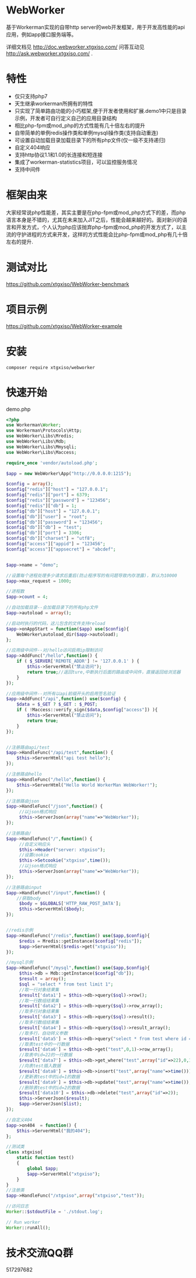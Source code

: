 WebWorker
========

基于Workerman实现的自带http server的web开发框架，用于开发高性能的api应用，例如app接口服务端等。 

详细文档见 http://doc.webworker.xtgxiso.com/ 
问答互动见 http://ask.webworker.xtgxiso.com/ .

特性
========
* 仅只支持php7
* 天生继承workerman所拥有的特性
* 只实现了简单路由功能的小巧框架,便于开发者使用和扩展.demo1中只是目录示例，开发者可自行定义自己的应用目录结构
* 相比php-fpm或mod_php的方式性能有几十倍左右的提升
* 自带简单的单例redis操作类和单例mysqli操作类(支持自动重连)
* 可设置自动加载目录加载目录下的所有php文件(仅一级不支持递归)
* 自定义404响应
* 支持http协议1.1和1.0的长连接和短连接
* 集成了workerman-statistics项目，可以监控服务情况
* 支持中间件

框架由来
========
大家经常说php性能差，其实主要是在php-fpm或mod_php方式下的差，而php语言本身是不错的，尤其在未来加入JIT之后，性能会越来越好的。面对新兴的语言和开发方式，个人认为php应该抛弃php-fpm或mod_php的开发方式了，以主流的守护进程的方式来开发，这样的方式性能会比php-fpm或mod_php有几十倍左右的提升.

测试对比
========
https://github.com/xtgxiso/WebWorker-benchmark

项目示例
========
https://github.com/xtgxiso/WebWorker-example


安装
========

```
composer require xtgxiso/webworker
```

快速开始
======
demo.php
```php
<?php
use Workerman\Worker;
use Workerman\Protocols\Http;
use WebWorker\Libs\Mredis;
use WebWorker\Libs\Mdb;
use WebWorker\Libs\Mmysqli;
use WebWorker\Libs\Maccess;

require_once 'vendor/autoload.php';

$app = new WebWorker\App("http://0.0.0.0:1215");

$config = array();
$config["redis"]["host"] = "127.0.0.1";
$config["redis"]["port"] = 6379;
$config["redis"]["password"] = "123456";
$config["redis"]["db"] = 1;
$config["db"]["host"] = "127.0.0.1";
$config["db"]["user"] = "root";
$config["db"]["password"] = "123456";
$config["db"]["db"] = "test";
$config["db"]["port"] = 3306;
$config["db"]["charset"] = "utf8";
$config["access"]["appid"] = "123456";
$config["access"]["appsecret"] = "abcdef";


$app->name = "demo";

//设置每个进程处理多少请求后重启(防止程序写的有问题导致内存泄露)，默认为10000
$app->max_request = 1000;

//进程数
$app->count = 4;

//自动加载目录--会加载目录下的所有php文件
$app->autoload = array();

//启动时执行的代码，这儿包含的文件支持reload
$app->onAppStart = function($app) use($config){
    WebWorker\autoload_dir($app->autoload);     
};

//应用级中间件--对/hello访问启用ip限制访问
$app->AddFunc("/hello",function() {
    if ( $_SERVER['REMOTE_ADDR'] != '127.0.0.1' ) {
        $this->ServerHtml("禁止访问");
        return true;//返回ture,中断执行后面的路由或中间件，直接返回给浏览器
    }   
});

//应用级中间件--对所有以api前缀开头的启用签名验证
$app->AddFunc("/api",function() use($config) {
    $data = $_GET ? $_GET : $_POST;
    if ( !Maccess::verify_sign($data,$config["access"]) ){
        $this->ServerHtml("禁止访问");
        return true;
    }
});


//注册路由api/test
$app->HandleFunc("/api/test",function() {
    $this->ServerHtml("api test hello");
});

//注册路由hello
$app->HandleFunc("/hello",function() {
    $this->ServerHtml("Hello World WorkerMan WebWorker!");
});

//注册路由json
$app->HandleFunc("/json",function() {
     //以json格式响应
     $this->ServerJson(array("name"=>"WebWorker"));
});

//注册路由/
$app->HandleFunc("/",function() {
     //自定义响应头
     $this->Header("server: xtgxiso");
     //设置cookie
     $this->Setcookie("xtgxiso",time()); 
     //以json格式响应
     $this->ServerJson(array("name"=>"WebWorker"));
});

//注册路由input
$app->HandleFunc("/input",function() {
    //获取body
     $body = $GLOBALS['HTTP_RAW_POST_DATA'];
     $this->ServerHtml($body);
});


//redis示例
$app->HandleFunc("/redis",function() use($app,$config){
     $redis = Mredis::getInstance($config["redis"]);
     $app->ServerHtml($redis->get("xtgxiso"));
});

//mysql示例
$app->HandleFunc("/mysql",function() use($app,$config){
     $this->db = Mdb::getInstance($config["db"]);
     $result = array();
     $sql = "select * from test limit 1";
     //取一行对象结果集
     $result['data1'] = $this->db->query($sql)->row();
     //取一行数组结果集
     $result['data2'] = $this->db->query($sql)->row_array();
     //取多行对象结果集
     $result['data3'] = $this->db->query($sql)->result();
     //取多行数组结果集
     $result['data4'] = $this->db->query($sql)->result_array();
     //取多行，自动转义参数
     $result['data5'] = $this->db->query("select * from test where id = ? or id =? ",array(1,2))->result_array();
     //取表test中的一行数据
     $result['data6'] = $this->db->get("test",0,1)->row_array();
     //取表中id=22的一行数据
     $result['data7'] = $this->db->get_where("test",array("id"=>22),0,1)->row_array();
     //向表test插入数据
     $result['data8'] = $this->db->insert("test",array("name"=>time()));
     //更新表test中的id=1的数据
     $result['data9'] = $this->db->update("test",array("name"=>time()),array("id"=>1));
     //删除表test中的id=2的数据
     $result['data10'] = $this->db->delete("test",array("id"=>2));
     $this->ServerJson($result);
     $app->ServerJson($list);
});

//自定义404
$app->on404  = function() {
    $this->ServerHtml("我的404");
};

//测试类
class xtgxiso{
    static function test()
    {
        global $app;
        $app->ServerHtml("xtgxiso");
    }
}
//注册类
$app->HandleFunc("/xtgxiso",array("xtgxiso","test"));

//访问日志
Worker::$stdoutFile = './stdout.log';

// Run worker
Worker::runAll();
```


技术交流QQ群
========
517297682
